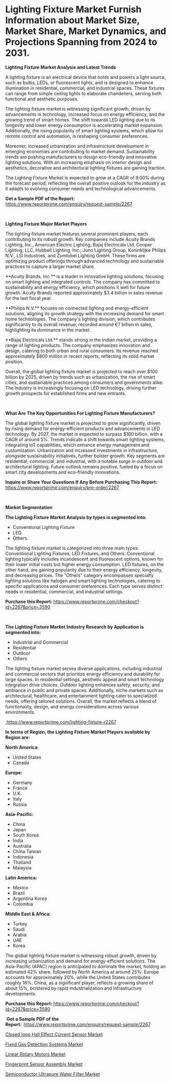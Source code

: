 <p><h1>Lighting Fixture Market Furnish Information about Market Size, Market Share, Market Dynamics, and Projections Spanning from 2024 to 2031.</h1></p><p><strong>Lighting Fixture Market Analysis and Latest Trends</strong></p>
<p><p>A lighting fixture is an electrical device that holds and powers a light source, such as bulbs, LEDs, or fluorescent lights, and is designed to enhance illumination in residential, commercial, and industrial spaces. These fixtures can range from simple ceiling lights to elaborate chandeliers, serving both functional and aesthetic purposes.</p><p>The lighting fixture market is witnessing significant growth, driven by advancements in technology, increased focus on energy efficiency, and the growing trend of smart homes. The shift towards LED lighting due to its longevity and lower energy consumption is accelerating market expansion. Additionally, the rising popularity of smart lighting systems, which allow for remote control and automation, is reshaping consumer preferences.</p><p>Moreover, increased urbanization and infrastructure development in emerging economies are contributing to market demand. Sustainability trends are pushing manufacturers to design eco-friendly and innovative lighting solutions. With an increasing emphasis on interior design and aesthetics, decorative and architectural lighting fixtures are gaining traction.</p><p>The Lighting Fixture Market is expected to grow at a CAGR of 9.00% during the forecast period, reflecting the overall positive outlook for the industry as it adapts to evolving consumer needs and technological advancements.</p></p>
<p><strong>Get a Sample PDF of the Report:&nbsp;</strong> <a href="https://www.reportprime.com/enquiry/request-sample/2267">https://www.reportprime.com/enquiry/request-sample/2267</a></p>
<p>&nbsp;</p>
<p><strong>Lighting Fixture Major Market Players</strong></p>
<p><p>The lighting fixture market features several prominent players, each contributing to its robust growth. Key companies include Acuity Brands Lighting, Inc., American Electric Lighting, Bajaj Electricals Ltd, Cooper Lighting, LLC, Hubbell Lighting, Inc., Juno Lighting Group, Koninklijke Philips N.V., LSI Industries, and Zumtobel Lighting GmbH. These firms are optimizing product offerings through advanced technology and sustainable practices to capture a larger market share.</p><p>**Acuity Brands, Inc.** is a leader in innovative lighting solutions, focusing on smart lighting and integrated controls. The company has committed to sustainability and energy efficiency, which positions it well for future growth. Acuity Brands reported approximately $3.4 billion in sales revenue for the last fiscal year.</p><p>**Philips N.V.** focuses on connected lighting and energy-efficient solutions, aligning its growth strategy with the increasing demand for smart home technologies. The company's lighting division, which contributes significantly to its overall revenue, recorded around €7 billion in sales, highlighting its dominance in the market.</p><p>**Bajaj Electricals Ltd.** stands strong in the Indian market, providing a range of lighting products. The company emphasizes innovation and design, catering to both urban and rural consumers. Its revenue reached approximately $800 million in recent reports, reflecting its solid market position.</p><p>Overall, the global lighting fixture market is projected to reach over $100 billion by 2025, driven by trends such as urbanization, the rise of smart cities, and sustainable practices among consumers and governments alike. The industry is increasingly focusing on LED technology, driving further growth prospects for established firms and new entrants.</p></p>
<p>&nbsp;</p>
<p><strong>What Are The Key Opportunities For Lighting Fixture Manufacturers?</strong></p>
<p><p>The global lighting fixture market is projected to grow significantly, driven by rising demand for energy-efficient products and advancements in LED technology. By 2027, the market is expected to surpass $160 billion, with a CAGR of around 5%. Trends indicate a shift towards smart lighting systems, integrating IoT capabilities, which enhance energy management and customization. Urbanization and increased investments in infrastructure, alongside sustainability initiatives, further bolster growth. Key segments are residential, commercial, and industrial, with a notable surge in outdoor and architectural lighting. Future outlook remains positive, fueled by a focus on smart city developments and eco-friendly innovations.</p></p>
<p><strong>Inquire or Share Your Questions If Any Before Purchasing This Report:</strong> <a href="https://www.reportprime.com/enquiry/pre-order/2267">https://www.reportprime.com/enquiry/pre-order/2267</a></p>
<p>&nbsp;</p>
<p><strong>Market Segmentation</strong></p>
<p><strong>The Lighting Fixture Market Analysis by types is segmented into:</strong></p>
<p><ul><li>Conventional Lighting Fixture</li><li>LED</li><li>Others</li></ul></p>
<p><p>The lighting fixture market is categorized into three main types: Conventional Lighting Fixtures, LED Fixtures, and Others. Conventional lighting typically includes incandescent and fluorescent options, known for their lower initial costs but higher energy consumption. LED fixtures, on the other hand, are gaining popularity due to their energy efficiency, longevity, and decreasing prices. The "Others" category encompasses specialty lighting solutions like halogen and smart lighting technologies, catering to specific applications and consumer preferences. Each type serves distinct needs in residential, commercial, and industrial settings.</p></p>
<p><strong>Purchase this Report:&nbsp;</strong><a href="https://www.reportprime.com/checkout?id=2267&price=3590">https://www.reportprime.com/checkout?id=2267&price=3590</a></p>
<p>&nbsp;</p>
<p><strong>The Lighting Fixture Market Industry Research by Application is segmented into:</strong></p>
<p><ul><li>Industrial and Commercial</li><li>Residential</li><li>Outdoor</li><li>Others</li></ul></p>
<p><p>The lighting fixture market serves diverse applications, including industrial and commercial sectors that prioritize energy efficiency and durability for large spaces. In residential settings, aesthetic appeal and smart technology integration drive choices. Outdoor lighting enhances safety, security, and ambiance in public and private spaces. Additionally, niche markets such as architectural, healthcare, and entertainment lighting cater to specialized needs, offering tailored solutions. Overall, the market reflects a blend of functionality, design, and energy considerations across various environments.</p></p>
<p><a href="https://www.reportprime.com/lighting-fixture-r2267">&nbsp;https://www.reportprime.com/lighting-fixture-r2267</a></p>
<p><strong>In terms of Region, the Lighting Fixture Market Players available by Region are:</strong></p>
<p>
    <p> <strong> North America: </strong>
        <ul>
            <li>United States</li>
            <li>Canada</li>
        </ul>
        </p> 
    <p> <strong> Europe: </strong>
        <ul>
            <li>Germany</li>
            <li>France</li>
            <li>U.K.</li>
            <li>Italy</li>
            <li>Russia</li>
        </ul>
        </p> 
    <p> <strong> Asia-Pacific: </strong>
        <ul>
            <li>China</li>
            <li>Japan</li>
            <li>South Korea</li>
            <li>India</li>
            <li>Australia</li>
            <li>China Taiwan</li>
            <li>Indonesia</li>
            <li>Thailand</li>
            <li>Malaysia</li>
        </ul>
        </p> 
    <p> <strong> Latin America: </strong>
        <ul>
            <li>Mexico</li>
            <li>Brazil</li>
            <li>Argentina Korea</li>
            <li>Colombia</li>
        </ul>
        </p> 
    <p> <strong> Middle East & Africa: </strong>
        <ul>
            <li>Turkey</li>
            <li>Saudi</li>
            <li>Arabia</li>
            <li>UAE</li>
            <li>Korea</li>
        </ul>
    </p>
    </p>
<p><p>The global lighting fixture market is witnessing robust growth, driven by increasing urbanization and demand for energy-efficient solutions. The Asia-Pacific (APAC) region is anticipated to dominate the market, holding an estimated 42% share, followed by North America at around 25%. Europe accounts for approximately 20%, while the United States contributes roughly 18%. China, as a significant player, reflects a growing share of about 15%, bolstered by rapid industrialization and infrastructure developments.</p></p>
<p><strong>Purchase this Report: </strong><a href="https://www.reportprime.com/checkout?id=2267&price=3590">https://www.reportprime.com/checkout?id=2267&price=3590</a></p>
<p>&nbsp;<strong>Get a Sample PDF of the Report:&nbsp;&nbsp;</strong><a href="https://www.reportprime.com/enquiry/request-sample/2267">https://www.reportprime.com/enquiry/request-sample/2267</a></p>
<p><strong></strong></p>
<p><p><a href="https://github.com/Chiragrp22/Market-Research-Report-List-6/blob/main/closed-loop-hall-effect-current-sensor-market.md">Closed loop Hall Effect Current Sensor Market</a></p><p><a href="https://www.linkedin.com/pulse/fixed-gas-detection-systems-market-growth-outlook-from-2024-2031-projecting-uef7e?trackingId=zG437p92QyuvTFUYxiaDMg%3D%3D">Fixed Gas Detection Systems Market</a></p><p><a href="https://www.linkedin.com/pulse/market-forecasting-change-global-linear-rotary-motors-dynamics-g2mqe?trackingId=7gC2bTMhQoqQ2gVQ1hBwwA%3D%3D">Linear Rotary Motors Market</a></p><p><a href="https://medium.com/@ashlyglover/unlocking-growth-potential-market-strategic-analysis-of-fingerprint-sensor-assembly-market-be3acca18818">Fingerprint Sensor Assembly Market</a></p><p><a href="https://issuu.com/reportprime-2/docs/semiconductor-ultrapure-water-filte_a06904c2dcc412">Semiconductor Ultrapure Water Filter Market</a></p></p>